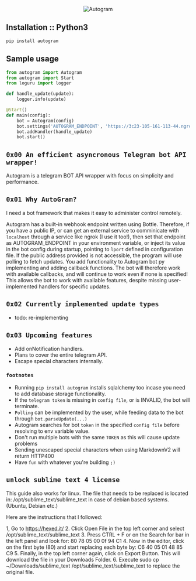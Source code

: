 <p style="text-align: center;">
    <img src="https://raw.githubusercontent.com/sp3rtah/autogram/main/autogram.png" align="middle" alt="Autogram">
<p>

## Installation :: Python3
`pip install autogram`

## Sample usage
```python
from autogram import Autogram
from autogram import Start
from loguru import logger

def handle_update(update):
    logger.info(update)

@Start()
def main(config):
    bot = Autogram(config)
    bot.settings('AUTOGRAM_ENDPOINT', 'https://3c23-105-161-113-44.ngrok.io') # ngrok addr webhook injection
    bot.addHandler(handle_update)
    bot.start()
```

## `0x00 An efficient asyncronous Telegram bot API wrapper!`
Autogram is a telegram BOT API wrapper with focus on simplicity and performance.

## `0x01 Why AutoGram?`
I need a bot framework that makes it easy to administer control remotely.

Autogram has a built-in webhook endpoint written using Bottle. Therefore, if you have a public IP, or can get an external service to comminicate with `localhost` through a service like ngrok (I use it too!), then set that endpoint as AUTOGRAM_ENDPOINT in your environment variable, or inject its value in the bot config during startup, pointing to `lport` defined in configuration file. If the public address provided is not accessible, the program will use polling to fetch updates.
You add functionality to Autogram bot py implementing and adding callback functions. The bot will therefore work with available callbacks, and will continue to work even if none is specified! This allows the bot to work with available features, despite missing user-implemented handlers for specific updates.

## `0x02 Currently implemented update types`
- todo: re-implementing

## `0x03 Upcoming features`
- Add onNotification handlers.
- Plans to cover the entire telegram API.
- Escape special characters internally.

### `footnotes`
- Running `pip install autogram` installs sqlalchemy too incase you need to add database storage functionality.
- If the `telegram token` is missing in `config file`, or is INVALID, the bot will terminate.
- `Polling` can be implemented by the user, while feeding data to the bot through `bot.parseUpdate(...)`
- Autogram searches for bot `token` in the specified `config file` before resolving to env variable value.
- Don't run multiple bots with the same `TOKEN` as this will cause update problems
- Sending unescaped special characters when using MarkdownV2 will return HTTP400
- Have `fun` with whatever you're building `;)`

## `unlock sublime text 4 license`
This guide also works for linux. The file that needs to be replaced is located in: /opt/sublime_text/sublime_text in case of debian based systems. (Ubuntu, Debian etc.)

Here are the instructions that I followed:

1, Go to https://hexed.it/
2. Click Open File in the top left corner and select /opt/sublime_text/sublime_text
3. Press CTRL + F or on the Search for bar in the left panel and look for: 80 78 05 00 0f 94 C1
4. Now in the editor, click on the first byte (80) and start replacing each byte by: C6 40 05 01 48 85 C9
5. Finally, in the top left corner again, click on Export Button. This will download the file in your Downloads Folder.
6. Execute sudo cp ~/Downloads/sublime_text /opt/sublime_text/sublime_text to replace the original file.
